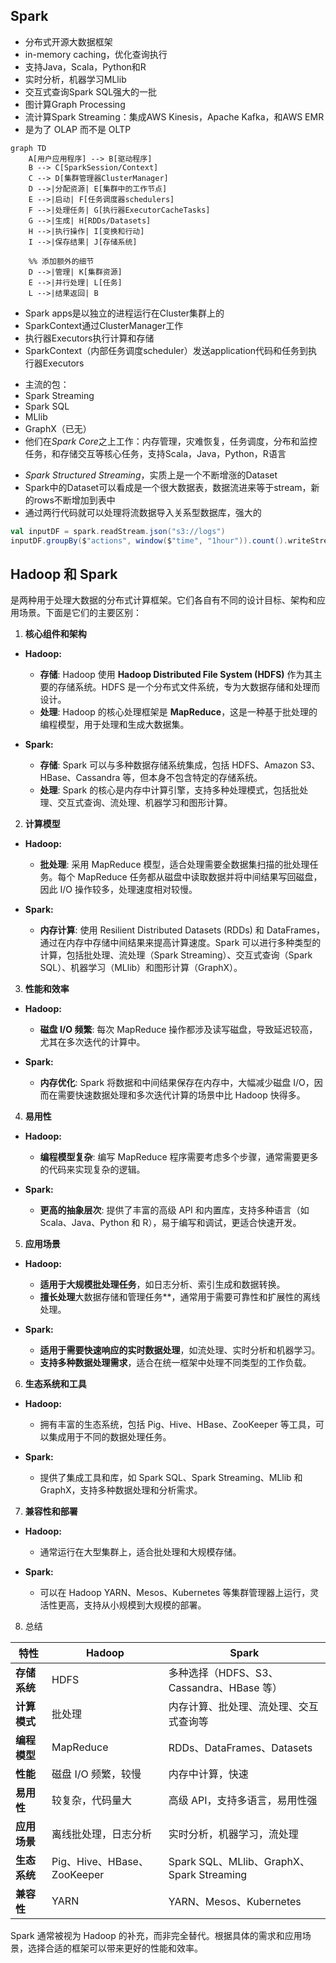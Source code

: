 ## Spark

* 分布式开源大数据框架
* in-memory caching，优化查询执行
* 支持Java，Scala，Python和R
* 实时分析，机器学习MLlib
* 交互式查询Spark SQL强大的一批
* 图计算Graph Processing
* 流计算Spark Streaming：集成AWS Kinesis，Apache Kafka，和AWS EMR
* 是为了 OLAP 而不是 OLTP

```mermaid
graph TD
    A[用户应用程序] --> B[驱动程序]
    B --> C[SparkSession/Context]
    C --> D[集群管理器ClusterManager]
    D -->|分配资源| E[集群中的工作节点]
    E -->|启动| F[任务调度器schedulers]
    F -->|处理任务| G[执行器ExecutorCacheTasks]
    G -->|生成| H[RDDs/Datasets]
    H -->|执行操作| I[变换和行动]
    I -->|保存结果| J[存储系统]

    %% 添加额外的细节
    D -->|管理| K[集群资源]
    E -->|并行处理| L[任务]
    L -->|结果返回| B
```

- Spark apps是以独立的进程运行在Cluster集群上的
- SparkContext通过ClusterManager工作
- 执行器Executors执行计算和存储
- SparkContext（内部任务调度scheduler）发送application代码和任务到执行器Executors

* 主流的包：
* Spark Streaming
* Spark SQL
* MLlib
* GraphX（已无）
* 他们在*Spark Core*之上工作：内存管理，灾难恢复，任务调度，分布和监控任务，和存储交互等核心任务，支持Scala，Java，Python，R语言

- *Spark Structured Streaming*，实质上是一个不断增涨的Dataset
- Spark中的Dataset可以看成是一个很大数据表，数据流进来等于stream，新的rows不断增加到表中
- 通过两行代码就可以处理将流数据导入关系型数据库，强大的
```scala
val inputDF = spark.readStream.json("s3://logs")
inputDF.groupBy($"actions", window($"time", "1hour")).count().writeStream.format("jdbc").start("jdbc:mysql//~")
```

## Hadoop 和 Spark

是两种用于处理大数据的分布式计算框架。它们各自有不同的设计目标、架构和应用场景。下面是它们的主要区别：

1. **核心组件和架构**

- **Hadoop:**
  - **存储**: Hadoop 使用 **Hadoop Distributed File System (HDFS)** 作为其主要的存储系统。HDFS 是一个分布式文件系统，专为大数据存储和处理而设计。
  - **处理**: Hadoop 的核心处理框架是 **MapReduce**，这是一种基于批处理的编程模型，用于处理和生成大数据集。

- **Spark:**
  - **存储**: Spark 可以与多种数据存储系统集成，包括 HDFS、Amazon S3、HBase、Cassandra 等，但本身不包含特定的存储系统。
  - **处理**: Spark 的核心是内存中计算引擎，支持多种处理模式，包括批处理、交互式查询、流处理、机器学习和图形计算。

2. **计算模型**

- **Hadoop:**
  - **批处理**: 采用 MapReduce 模型，适合处理需要全数据集扫描的批处理任务。每个 MapReduce 任务都从磁盘中读取数据并将中间结果写回磁盘，因此 I/O 操作较多，处理速度相对较慢。

- **Spark:**
  - **内存计算**: 使用 Resilient Distributed Datasets (RDDs) 和 DataFrames，通过在内存中存储中间结果来提高计算速度。Spark 可以进行多种类型的计算，包括批处理、流处理（Spark Streaming）、交互式查询（Spark SQL）、机器学习（MLlib）和图形计算（GraphX）。

3. **性能和效率**

- **Hadoop:**
  - **磁盘 I/O 频繁**: 每次 MapReduce 操作都涉及读写磁盘，导致延迟较高，尤其在多次迭代的计算中。

- **Spark:**
  - **内存优化**: Spark 将数据和中间结果保存在内存中，大幅减少磁盘 I/O，因而在需要快速数据处理和多次迭代计算的场景中比 Hadoop 快得多。

4. **易用性**

- **Hadoop:**
  - **编程模型复杂**: 编写 MapReduce 程序需要考虑多个步骤，通常需要更多的代码来实现复杂的逻辑。

- **Spark:**
  - **更高的抽象层次**: 提供了丰富的高级 API 和内置库，支持多种语言（如 Scala、Java、Python 和 R），易于编写和调试，更适合快速开发。

5. **应用场景**

- **Hadoop:**
  - **适用于大规模批处理任务**，如日志分析、索引生成和数据转换。
  - **擅长处理**大数据存储和管理任务**，通常用于需要可靠性和扩展性的离线处理。

- **Spark:**
  - **适用于需要快速响应的实时数据处理**，如流处理、实时分析和机器学习。
  - **支持多种数据处理需求**，适合在统一框架中处理不同类型的工作负载。

6. **生态系统和工具**

- **Hadoop:**
  - 拥有丰富的生态系统，包括 Pig、Hive、HBase、ZooKeeper 等工具，可以集成用于不同的数据处理任务。

- **Spark:**
  - 提供了集成工具和库，如 Spark SQL、Spark Streaming、MLlib 和 GraphX，支持多种数据处理和分析需求。

7. **兼容性和部署**

- **Hadoop:**
  - 通常运行在大型集群上，适合批处理和大规模存储。

- **Spark:**
  - 可以在 Hadoop YARN、Mesos、Kubernetes 等集群管理器上运行，灵活性更高，支持从小规模到大规模的部署。

8. 总结

| **特性**              | **Hadoop**                                   | **Spark**                                    |
|----------------------|----------------------------------------------|----------------------------------------------|
| **存储系统**          | HDFS                                         | 多种选择（HDFS、S3、Cassandra、HBase 等）    |
| **计算模式**          | 批处理                                       | 内存计算、批处理、流处理、交互式查询等      |
| **编程模型**          | MapReduce                                    | RDDs、DataFrames、Datasets                   |
| **性能**              | 磁盘 I/O 频繁，较慢                          | 内存中计算，快速                             |
| **易用性**            | 较复杂，代码量大                             | 高级 API，支持多语言，易用性强               |
| **应用场景**          | 离线批处理，日志分析                         | 实时分析，机器学习，流处理                   |
| **生态系统**          | Pig、Hive、HBase、ZooKeeper                  | Spark SQL、MLlib、GraphX、Spark Streaming    |
| **兼容性**            | YARN                                         | YARN、Mesos、Kubernetes                      |

Spark 通常被视为 Hadoop 的补充，而非完全替代。根据具体的需求和应用场景，选择合适的框架可以带来更好的性能和效率。
